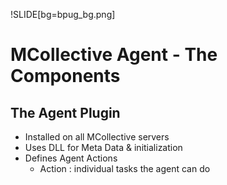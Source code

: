 !SLIDE[bg=bpug_bg.png]

# MCollective Agent - The Components #

## The Agent Plugin ##

  * Installed on all MCollective servers
  * Uses DLL for Meta Data & initialization
  * Defines Agent Actions
    * Action : individual tasks the agent can do

